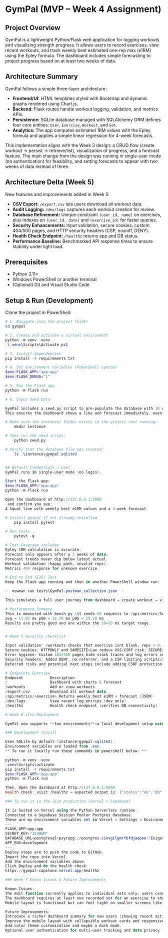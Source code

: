 # GymPal (MVP – Week 4 Assignment)

## Project Overview
GymPal is a lightweight Python/Flask web application for logging workouts and visualizing strength progress. It allows users to record exercises, view recent workouts, and track weekly best estimated one-rep max (e1RM) using the Epley formula. The dashboard includes simple forecasting to project progress based on at least two weeks of data.

## Architecture Summary
GymPal follows a simple three-layer architecture:
- **Frontend/UI:** HTML templates styled with Bootstrap and dynamic graphs rendered using Chart.js.  
- **Backend:** Flask routes handle workout logging, validation, and metrics APIs.  
- **Persistence:** SQLite database managed with SQLAlchemy ORM defines four core entities: `User`, `Exercise`, `Workout`, and `Set`.  
- **Analytics:** The app computes estimated 1RM values with the Epley formula and applies a simple linear regression for 4-week forecasts.  

This implementation aligns with the Week 3 design: a CRUD flow (create workout → persist → retrieve/list), visualization of progress, and a forecast feature. The main change from the design was running in single-user mode (no authentication) for feasibility, and setting forecasts to appear with two weeks of data instead of three.

## Architecture Delta (Week 5)
New features and improvements added in Week 5:
- **CSV Export:** `/export.csv` lets users download all workout data.  
- **Audit Logging:** `/dev/logs` captures each workout creation for review.  
- **Database Refinement:** Unique constraint `(user_id, name)` on exercises, plus indexes on `(user_id, date)` and `(exercise_id)` for faster queries.  
- **Security Enhancements:** Input validation, secure cookies, custom 404/500 pages, and HTTP security headers (CSP, nosniff, DENY).  
- **Health Check Endpoint:** `/healthz` returns app and DB status.  
- **Performance Baseline:** Benchmarked API response times to ensure stability under light load.


## Prerequisites
- Python 3.11+  
- Windows PowerShell or another terminal  
- (Optional) Git and Visual Studio Code  

## Setup & Run (Development)
Clone the project in PowerShell:

```powershell
# 1. Navigate into the project folder
cd gympal

# 2. Create and activate a virtual environment
python -m venv .venv
.\.venv\Scripts\Activate.ps1

# 3. Install dependencies
pip install -r requirements.txt

# 4. Set environment variables (PowerShell syntax)
$env:FLASK_APP="app:app"
$env:FLASK_DEBUG="1"

# 5. Run the Flask app
python -m flask run

# 6. Input Seed Data

GymPal includes a seed.py script to pre-populate the database with 10 weeks of Squat workouts.
This ensures the dashboard shows a line and forecast immediately, even without manually logging workouts.

# Make sure the instance/ folder exists in the project root running:
    mkdir instance

# then run the seed script:
    python seed.py

# Verify that the database file was created:
    ls .\instance\gympal.sqlite3


## Default Credentials / User
GymPal runs in single-user mode (no login). 

Start the Flask app:
$env:FLASK_APP="app:app"
python -m flask run

Open the dashboard at http://127.0.0.1:5000
 and confirm you see:
A Squat line with weekly best e1RM values and a 4-week forecast 

# Install pytest if not already installed
    pip install pytest

# Run tests
    pytest -q

# Test Coverage includes
Epley 1RM calculation is accurate.
Forecast only appears after ≥ 2 weeks of data.
Forecast trends never dip below latest actual.
Workout validation (happy path, invalid reps).
Metrics 404 response for unknown exercise.

# End to End (E2E) Test
Keep the Flask app running and then in another PowerShell window run:

-  newman run tests\GymPal.postman_collection.json  -

This simulates a full user journey from dashboard → create workout → view metrics — ensuring all layers work together. I did this by opening a split terminal on the bottom.

# Performance Summary
This is measured with bench.py (it sends 50 requests to /api/metrics/Squat):
avg = 11.83 ms p50 = 15.20 ms p95 = 25.10 ms
Results are pretty good and are within the 20–50 ms target range.


# Week 5 Security checklist

Input validation: /workouts checks that exercise isnt blank, reps > 0, and weight ≥ 0 to prevent bad data and errors.
Secure cookies: HTTPONLY and SAMESITE=Lax reduce XSS/CSRF risk; SECURE=True will be turned on for HTTPS.
Error hygiene: Custom 404/500 pages hide stack traces and log errors server-side.
Security headers: Added DENY, no-referrer, and a CSP limiting scripts/styles to the app and trusted CDN.
Deferred risks and potential next steps include adding CSRF protection and maybe some basic login/auth.

# Endpoints Overview
Endpoint	        Description
/	                Dashboard with charts & forecast
/workouts	        Add or view workouts
/export.csv	        Download all workout data
/api/metrics/<exercise>	Returns weekly best e1RM + forecast (JSON)
/dev/logs	        View recent log entries (dev only)
/healthz	        Health check endpoint (verifies DB connectivity)

# Week 6 LIve Deployment

GymPal now supports **two environments**—a local development setup using SQLite and a production deployment on Vercel connected to Supabase.

### Development (Local)

Uses SQLite by default (instance/gympal.sqlite3).
Environment variables are loaded from .env.
** To run it locally run these commands in powershell below: **

python -m venv .venv
.venv\Scripts\activate
pip install -r requirements.txt
$env:FLASK_APP="app:app"
python -m flask run

Then, Open the dashboard at http://127.0.0.1:5000
Health check: visit /healthz — expected output is: {"status":"ok","db":"ok"}

### To run it in the live production (Vercel + Supabase)

It is hosted on Vercel using the Python Serverless runtime.
Connected to a Supabase Session Pooler Postgres database.
These are my environment variables set in Vercel → Settings → Environment Variables (Production):
---
FLASK_APP=app:app
SECRET_KEY="123H&M"
DATABASE_URL=postgresql+psycopg://postgres.cinvgilgmrfbfdjaqoeo:!Exiger2025@aws-1-us-east-1.pooler.supabase.com:5432/postgres?sslmode=require
APP_ENV=development
---
Deploy steps are to push the code to GitHub.
Import the repo into Vercel.
Add the environment variables above.
Click Deploy and do the health check:
https://gympal-capstone.vercel.app/healthz

### Week 7 Known Issues & Future Improvements

Known Issues:
The edit function currently applies to individual sets only; users cannot yet modify the exercise name for a logged set.
The dashboard requires at least one recorded set for an exercise to show data. Until then, the “No data” message appears.
Mobile layout is functional but can feel tight on smaller screens like when viewing long lists of workouts.

Future Improvements:
Introduce a richer dashboard summary for new users (showing recent activity or top lifts even without forecast data).
Improve the mobile layout with collapsible workout cards and responsive buttons.
Add color theme customization and maybe a dark mode.
Optional user authentication for multi-user tracking and data privacy (but this is unlikley)